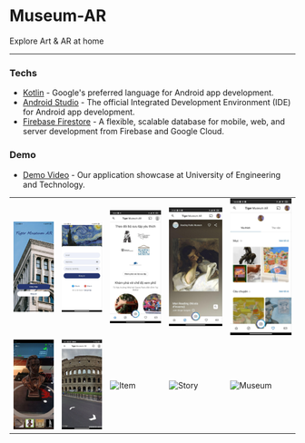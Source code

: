 # Museum-AR
Explore Art & AR at home

---

### Techs

- [Kotlin](https://kotlinlang.org/) - Google's preferred language for Android app development.
- [Android Studio](https://developer.android.com/studio) - The official Integrated Development Environment (IDE) for Android app development.
- [Firebase Firestore](https://firebase.google.com/docs/firestore) - A flexible, scalable database for mobile, web, and server development from Firebase and Google Cloud.

### Demo
- [Demo Video](https://1drv.ms/v/s!Au2sF_i0UtKPgfsQLuY9F-C1w7ynnw?e=KRjpz9) - Our application showcase at University of Engineering and Technology.

<table>
  <tr>
    <td><img src="demo/demo_1.jpg" alt="Introduction" width="200" height="auto"></td>
    <td><img src="demo/demo_2.jpg" alt="Sign up" width="200" height="auto"></td>
    <td><img src="demo/demo_3.jpg" alt="Home" width="200" height="auto"></td>
    <td><img src="demo/demo_4.jpg" alt="Explore" width="200" height="auto"></td>
    <td><img src="demo/demo_5.jpg" alt="Favorite" width="200" height="auto"></td>
  </tr>
  <tr>
    <td><img src="demo/demo_6.jpg" alt="AR" width="200" height="auto"></td>
    <td><img src="demo/demo_7.jpg" alt="Street View" width="200" height="auto"></td>
    <td><img src="demo/demo_8.jpg" alt="Item" width="200" height="auto"></td>
    <td><img src="demo/demo_9.jpg" alt="Story" width="200" height="auto"></td>
    <td><img src="demo/demo_10.jpg" alt="Museum" width="200" height="auto"></td>
  </tr>
</table>
